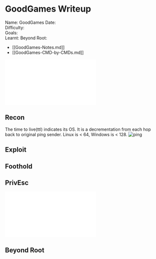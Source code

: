 # GoodGames Writeup

Name: GoodGames
Date:  
Difficulty:  
Goals:  
Learnt:
Beyond Root:

- [[GoodGames-Notes.md]]
- [[GoodGames-CMD-by-CMDs.md]]


![](GoodGames-map.excalidraw.md)

## Recon

The time to live(ttl) indicates its OS. It is a decrementation from each hop back to original ping sender. Linux is < 64, Windows is < 128.
![ping](Screenshots/ping.png)
	
## Exploit

## Foothold

## PrivEsc

![](GoodGames-map.excalidraw.md)

## Beyond Root


